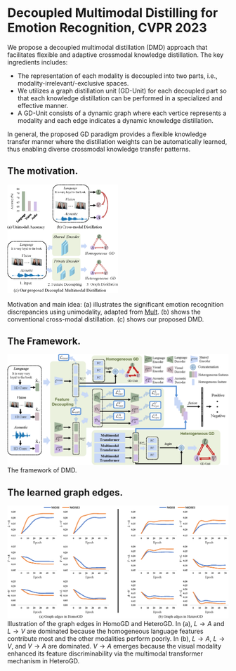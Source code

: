 # Decoupled Multimodal Distilling for Emotion Recognition, CVPR 2023

We propose a decoupled multimodal distillation (DMD) approach that facilitates flexible and adaptive crossmodal knowledge distillation. The key ingredients includes:
- The representation of each modality is decoupled into two parts, i.e., modality-irrelevant/-exclusive spaces. 
- We utilizes a graph distillation unit (GD-Unit) for each decoupled part so that each knowledge distillation can be performed in a specialized and effective manner.
- A GD-Unit consists of a dynamic graph where each vertice represents a modality and each edge indicates a dynamic knowledge distillation. 

In general,  the proposed GD paradigm provides a flexible knowledge transfer manner where the distillation weights can be automatically learned, thus enabling diverse crossmodal knowledge transfer patterns.


## The motivation.
<img src="figure_1.png" width="50%"></img>

Motivation and main idea: (a) illustrates the significant emotion recognition discrepancies using unimodality, adapted from [Mult](https://github.com/yaohungt/Multimodal-Transformer). (b) shows the conventional cross-modal distillation. (c) shows our proposed DMD.

## The Framework.
![](figure2.png)
The framework of DMD.

## The learned graph edges.
![](edge.png)
Illustration of the graph edges in HomoGD and HeteroGD. In (a), $L \to A$ and $L \to V$ are dominated because the homogeneous language features contribute most and the other modalities perform poorly. In (b), $L \to A$, $L \to V$, and $V \to A$ are dominated.  $V \to A$ emerges because the visual modality enhanced its feature discriminability via the multimodal transformer mechanism in HeteroGD.

